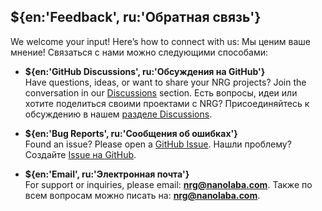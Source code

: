 ## ${en:'Feedback', ru:'Обратная связь'}

We welcome your input! Here’s how to connect with us:<!--en-->
Мы ценим ваше мнение! Связаться с нами можно следующими способами:<!--ru-->

- **${en:'GitHub Discussions', ru:'Обсуждения на GitHub'}**  
  Have questions, ideas, or want to share your NRG projects? Join the conversation <!--en-->
  in our [Discussions](https://github.com/nanolaba/readme-generator/discussions) section.<!--en-->
  Есть вопросы, идеи или хотите поделиться своими проектами с NRG? Присоединяйтесь <!--ru-->
  к обсуждению в нашем [разделе Discussions](https://github.com/nanolaba/readme-generator/discussions).<!--ru-->

- **${en:'Bug Reports', ru:'Сообщения об ошибках'}**  
  Found an issue? Please open a [GitHub Issue](https://github.com/nanolaba/readme-generator/issues).<!--en-->
  Нашли проблему? Создайте [Issue на GitHub](https://github.com/nanolaba/readme-generator/issues).<!--ru-->

- **${en:'Email', ru:'Электронная почта'}**  
  For support or inquiries, please email: **nrg@nanolaba.com**.<!--en-->
  Также по всем вопросам можно писать на: **nrg@nanolaba.com**.<!--ru-->